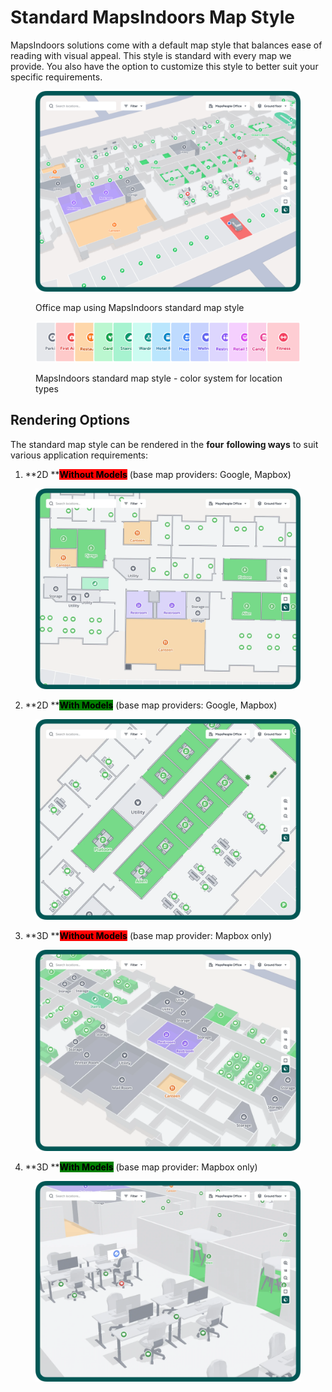 # Standard MapsIndoors Map Style

MapsIndoors solutions come with a default map style that balances ease of reading with visual appeal. This style is standard with every map we provide. You also have the option to customize this style to better suit your specific requirements.

<figure><img src="../../.gitbook/assets/scanability.png" alt=""><figcaption><p>Office map using MapsIndoors standard map style</p></figcaption></figure>

<figure><img src="../../.gitbook/assets/colors (1).png" alt=""><figcaption><p>MapsIndoors standard map style - color system for location types</p></figcaption></figure>

## Rendering Options

The standard map style can be rendered in the **four** **following ways** to suit various application requirements:

1. **2D **<mark style="background-color:red;">**Without Models**</mark> (base map providers: Google, Mapbox)

<figure><img src="../../.gitbook/assets/ipad-mockup-light.webp" alt=""><figcaption></figcaption></figure>

2. **2D **<mark style="background-color:green;">**With Models**</mark> (base map providers: Google, Mapbox)

<figure><img src="../../.gitbook/assets/ipad-mockup-light-1.webp" alt=""><figcaption></figcaption></figure>

3. **3D **<mark style="background-color:red;">**Without Models**</mark> (base map provider: Mapbox only)

<figure><img src="../../.gitbook/assets/ipad-mockup-light-2.webp" alt=""><figcaption></figcaption></figure>

4. **3D **<mark style="background-color:green;">**With Models**</mark> (base map provider: Mapbox only)

<figure><img src="../../.gitbook/assets/ipad-mockup-light-3.webp" alt=""><figcaption></figcaption></figure>
